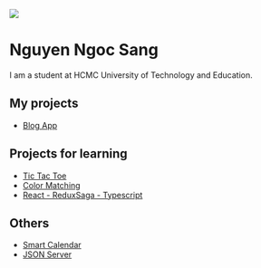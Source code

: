 ![](https://i.ibb.co/m4rkydj/1080x360.jpg)

# Nguyen Ngoc Sang

I am a student at HCMC University of Technology and Education.

## My projects
  - [Blog App](https://blogapp1.vercel.app)

## Projects for learning
  - [Tic Tac Toe](https://github.com/ngocsang1201/tic-tac-toe)
  - [Color Matching](https://github.com/ngocsang1201/color-matching)
  - [React - ReduxSaga - Typescript](https://github.com/ngocsang1201/redux-saga-typescript)

## Others
  - [Smart Calendar](https://github.com/ngocsang1201/smart-calendar)
  - [JSON Server](https://github.com/ngocsang1201/json-server)
